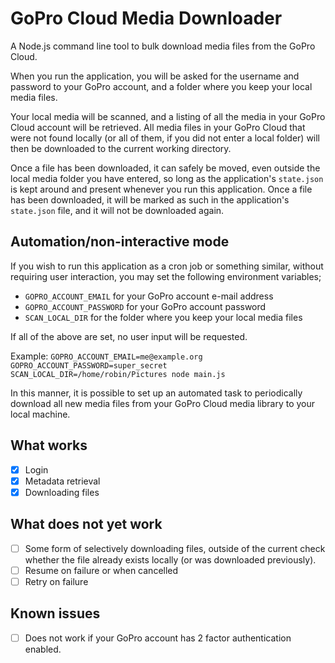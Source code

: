 # GoPro Cloud Media Downloader

A Node.js command line tool to bulk download media files from the GoPro Cloud.

When you run the application, you will be asked for the username and password
to your GoPro account, and a folder where you keep your local media files.

Your local media will be scanned, and a listing of all the media in your GoPro
Cloud account will be retrieved. All media files in your GoPro Cloud that were
not found locally (or all of them, if you did not enter a local folder) will
then be downloaded to the current working directory.

Once a file has been downloaded, it can safely be moved, even outside the local
media folder you have entered, so long as the application's `state.json` is kept
around and present whenever you run this application. Once a file has been
downloaded, it will be marked as such in the application's `state.json` file,
and it will not be downloaded again.

## Automation/non-interactive mode

If you wish to run this application as a cron job or something similar, without
requiring user interaction, you may set the following environment variables;

- `GOPRO_ACCOUNT_EMAIL` for your GoPro account e-mail address
- `GOPRO_ACCOUNT_PASSWORD` for your GoPro account password
- `SCAN_LOCAL_DIR` for the folder where you keep your local media files

If all of the above are set, no user input will be requested.

Example: `GOPRO_ACCOUNT_EMAIL=me@example.org GOPRO_ACCOUNT_PASSWORD=super_secret SCAN_LOCAL_DIR=/home/robin/Pictures node main.js`

In this manner, it is possible to set up an automated task to periodically
download all new media files from your GoPro Cloud media library to your
local machine.


## What works
- [X] Login
- [X] Metadata retrieval
- [X] Downloading files

## What does not yet work
- [ ] Some form of selectively downloading files, outside of the current check whether the file already exists locally (or was downloaded previously).
- [ ] Resume on failure or when cancelled
- [ ] Retry on failure

## Known issues
- [ ] Does not work if your GoPro account has 2 factor authentication enabled.
